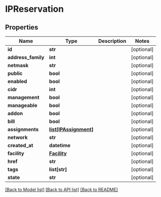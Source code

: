 # IPReservation


## Properties
Name | Type | Description | Notes
------------ | ------------- | ------------- | -------------
**id** | **str** |  | [optional] 
**address_family** | **int** |  | [optional] 
**netmask** | **str** |  | [optional] 
**public** | **bool** |  | [optional] 
**enabled** | **bool** |  | [optional] 
**cidr** | **int** |  | [optional] 
**management** | **bool** |  | [optional] 
**manageable** | **bool** |  | [optional] 
**addon** | **bool** |  | [optional] 
**bill** | **bool** |  | [optional] 
**assignments** | [**list[IPAssignment]**](IPAssignment.md) |  | [optional] 
**network** | **str** |  | [optional] 
**created_at** | **datetime** |  | [optional] 
**facility** | [**Facility**](Facility.md) |  | [optional] 
**href** | **str** |  | [optional] 
**tags** | **list[str]** |  | [optional] 
**state** | **str** |  | [optional] 

[[Back to Model list]](../README.md#documentation-for-models) [[Back to API list]](../README.md#documentation-for-api-endpoints) [[Back to README]](../README.md)


